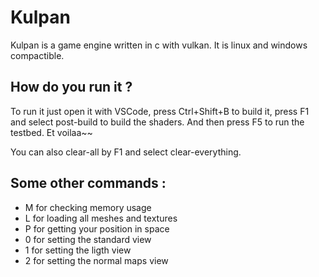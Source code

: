 # Kulpan

Kulpan is a game engine written in c with vulkan.
It is linux and windows compactible.

## How do you run it ?

To run it just open it with VSCode, press Ctrl+Shift+B to build it, press F1 and select post-build to build the shaders.
And then press F5 to run the testbed. Et voilaa~~

You can also clear-all by F1 and select clear-everything.

## Some other commands :

  - M for checking memory usage
  - L for loading all meshes and textures
  - P for getting your position in space
  - 0 for setting the standard view
  - 1 for setting the ligth view
  - 2 for setting the normal maps view
